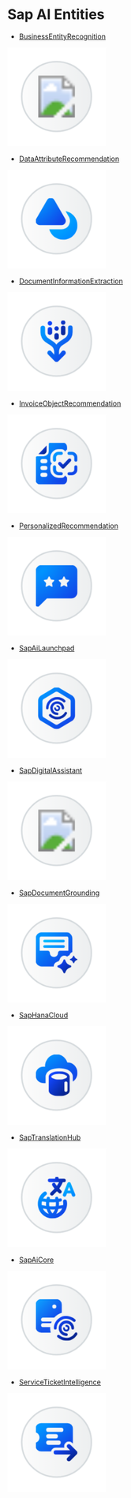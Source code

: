 # Sap AI Entities


- [BusinessEntityRecognition](./business-entity-recognition.md)  
<img src="./business-entity-recognition.png" width="200"/>

- [DataAttributeRecommendation](./data-attribute-recommendation.md)  
<img src="./data-attribute-recommendation.png" width="200"/>

- [DocumentInformationExtraction](./document-information-extraction.md)  
<img src="./document-information-extraction.png" width="200"/>

- [InvoiceObjectRecommendation](./invoice-object-recommendation.md)  
<img src="./invoice-object-recommendation.png" width="200"/>

- [PersonalizedRecommendation](./personalized-recommendation.md)  
<img src="./personalized-recommendation.png" width="200"/>

- [SapAiLaunchpad](./sap-ai-launchpad.md)  
<img src="./sap-ai-launchpad.png" width="200"/>

- [SapDigitalAssistant](./sap-digital-assistant.md)  
<img src="./sap-digital-assistant.png" width="200"/>

- [SapDocumentGrounding](./sap-document-grounding.md)  
<img src="./sap-document-grounding.png" width="200"/>

- [SapHanaCloud](./sap-hana-cloud.md)  
<img src="./sap-hana-cloud.png" width="200"/>

- [SapTranslationHub](./sap-translation-hub.md)  
<img src="./sap-translation-hub.png" width="200"/>

- [SapAiCore](./sap-ai-core.md)  
<img src="./sap-ai-core.png" width="200"/>

- [ServiceTicketIntelligence](./service-ticket-intelligence.md)  
<img src="./service-ticket-intelligence.png" width="200"/>
